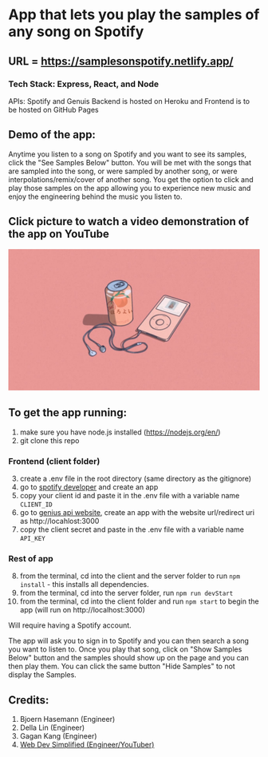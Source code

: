 # App that lets you play the samples of any song on Spotify

## URL = https://samplesonspotify.netlify.app/

### Tech Stack: Express, React, and Node

APIs: Spotify and Genuis
Backend is hosted on Heroku and Frontend is to be hosted on GitHub Pages

## Demo of the app:

Anytime you listen to a song on Spotify and you want to see its samples, click the "See Samples Below" button. You will be met with the songs that are sampled into the song, or were sampled by another song, or were interpolations/remix/cover of another song. You get the option to click and play those samples on the app allowing you to experience new music and enjoy the engineering behind the music you listen to.

## Click picture to watch a video demonstration of the app on YouTube

[![](thumbnail.jpeg)](https://youtu.be/as6JAZ-Bkak)

## To get the app running:

1. make sure you have node.js installed (https://nodejs.org/en/)
2. git clone this repo

### Frontend (client folder)

3. create a .env file in the root directory (same directory as the gitignore)
4. go to [spotify developer](https://developer.spotify.com/dashboard/login) and create an app
5. copy your client id and paste it in the .env file with a variable name `CLIENT_ID`
6. go to [genius api website](https://genius.com/api-clients), create an app with the website url/redirect uri as http://locahlost:3000
7. copy the client secret and paste in the .env file with a variable name `API_KEY`

### Rest of app

8. from the terminal, cd into the client and the server folder to run `npm install` - this installs all dependencies.
9. from the terminal, cd into the server folder, run `npm run devStart`
10. from the terminal, cd into the client folder and run `npm start` to begin the app (will run on http://localhost:3000)

Will require having a Spotify account.

The app will ask you to sign in to Spotify and you can then search a song you want to listen to. Once you play that song, click on "Show Samples Below" button and the samples should show up on the page and you can then play them. You can click the same button "Hide Samples" to not display the Samples.

## Credits:
1. Bjoern Hasemann (Engineer)
2. Della Lin (Engineer)
3. Gagan Kang (Engineer)
4. [Web Dev Simplified (Engineer/YouTuber)](https://www.youtube.com/watch?v=Xcet6msf3eE&ab_channel=WebDevSimplified)
